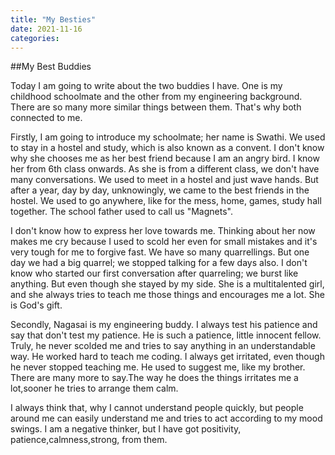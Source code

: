 ```yaml
---
title: "My Besties"
date: 2021-11-16
categories:
---
```



##My Best Buddies 

Today I am going to write about the two buddies I have. One is my childhood schoolmate and the other from my engineering background. There are so many more similar things between them. That's why both connected to me. 

Firstly, I am going to introduce my schoolmate; her name is Swathi. We used to stay in a hostel and study, which is also known as a convent. I don't know why she chooses me as her best friend because I am an angry bird. I know her from 6th class onwards. As she is from a different class, we don't have many conversations. We used to meet in a hostel and just wave hands. But after a year, day by day, unknowingly, we came to the best friends in the hostel. We used to go anywhere, like for the mess, home, games, study hall together. The school father used to call us "Magnets". 

I don't know how to express her love towards me. Thinking about her now makes me cry because I used to scold her even for small mistakes and it's very tough for me to forgive fast. We have so many quarrellings. But one day we had a big quarrel; we stopped talking for a few days also. I don't know who started our first conversation after quarreling; we burst like anything. But even though she stayed by my side. She is a multitalented girl, and she always tries to teach me those things and encourages me a lot. She is God's gift. 

Secondly, Nagasai is my engineering buddy. I always test his patience and say that don't test my patience. He is such a patience, little innocent fellow. Truly, he never scolded me and tries to say anything in an understandable way. He worked hard to teach me coding. I always get irritated, even though he never stopped teaching me. He used to suggest me, like my brother. There are many more to say.The way he does the things irritates me a lot,sooner he tries to arrange them calm.

I always think that, why I cannot understand people quickly, but people around me can easily understand me and tries to act according to my mood swings. I am a negative thinker, but I have got positivity, patience,calmness,strong, from them.

